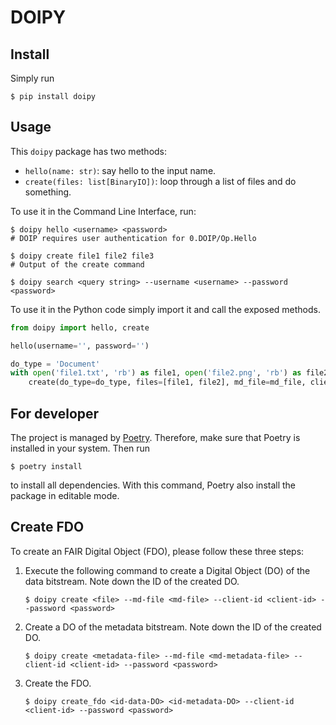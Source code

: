 # DOIPY

## Install

Simply run

```shell
$ pip install doipy
```

## Usage

This `doipy` package has two methods:

* `hello(name: str)`: say hello to the input name.
* `create(files: list[BinaryIO])`: loop through a list of files and do something.

To use it in the Command Line Interface, run:

```shell
$ doipy hello <username> <password>
# DOIP requires user authentication for 0.DOIP/Op.Hello

$ doipy create file1 file2 file3
# Output of the create command

$ doipy search <query string> --username <username> --password <password>
```

To use it in the Python code simply import it and call the exposed methods.

```python
from doipy import hello, create

hello(username='', password='')

do_type = 'Document'
with open('file1.txt', 'rb') as file1, open('file2.png', 'rb') as file2, open('metadata.json', 'r') as md_file:
    create(do_type=do_type, files=[file1, file2], md_file=md_file, client_id='', password='')
```

## For developer

The project is managed by [Poetry](https://python-poetry.org/). Therefore, make sure that Poetry is installed in your
system. Then run

```shell
$ poetry install
```

to install all dependencies. With this command, Poetry also install the package in editable mode.

## Create FDO

To create an FAIR Digital Object (FDO), please follow these three steps:

1. Execute the following command to create a Digital Object (DO) of the data bitstream. Note down the ID of the created
   DO.

   ```shell
   $ doipy create <file> --md-file <md-file> --client-id <client-id> --password <password>
   ```

2. Create a DO of the metadata bitstream. Note down the ID of the created DO.

   ```shell
   $ doipy create <metadata-file> --md-file <md-metadata-file> --client-id <client-id> --password <password>
   ```

3. Create the FDO.

   ```shell
   $ doipy create_fdo <id-data-DO> <id-metadata-DO> --client-id <client-id> --password <password>
   ```
